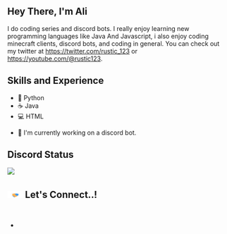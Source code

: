 ## Hey There, I'm Ali

I do coding series and discord bots. I really enjoy learning new programming languages like Java And Javascript, i also enjoy
coding minecraft clients, discord bots, and coding in general. You can check out my twitter at https://twitter.com/rustic_123 or https://youtube.com/@rustic123.

## Skills and Experience
* 🐍 Python
* ☕ Java
* 💻 HTML

- 🔭 I'm currently working on a discord bot.

## Discord Status
<img src="https://discord.c99.nl/widget/theme-4/1012685828423684126.png" width="512" >

## <img src="https://github.com/0xAbdulKhalid/0xAbdulKhalid/raw/main/assets/mdImages/handshake.gif" width ="35"><b> Let's Connect..!</b>
<br>
<div align='left' id="contact">
<ul>

<li>
<a href="[Instagram](https://instagram.com/amajk._))" target="_blank">
<a href="[Geek Client Website](https://geekclient.amajk.repl.co/)" target="_blank">
</li>
